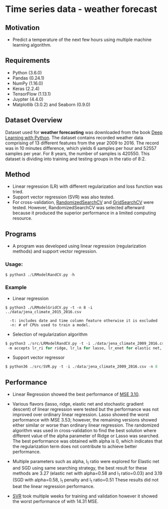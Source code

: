 # Time series data - weather forecast
  
## **Motivation**
* Predict a temperature of the next few hours using multiple machine learning
 algorithm.

## **Requirements** 
* Python (3.6.0)
* Pandas (0.24.1)
* NumPy (1.16.0)
* Keras (2.2.4)
* TensorFlow (1.13.1)
* Juypter (4.4.0)
* Matplotlib (3.0.2) and Seaborn (0.9.0)

## **Dataset Overview**
Dataset used for **weather forecasting** was downloaded from the 
book [Deep Learning with Python](https://github.com/fchollet/deep-learning-with-python-notebooks).
The dataset contains recorded weather data comprising of 13 different features from the year 2009 to 2016.
The record was in 10 minutes difference, which yields 6 samples per hour and 52557 samples per year. 
For 8 years, the number of samples is 420550. This dataset is dividing into training and testing groups in the ratio of 8:2.

## **Method**
* Linear regression (LR) with different regularization and loss function was
  tried.
* Support vector regression (SVR) was also tested.
* For cross-validation, [RandomizedSearchCV](https://scikit-learn.org/stable/modules/generated/sklearn.model_selection.RandomizedSearchCV.html) and [GridSearchCV](https://scikit-learn.org/stable/modules/generated/sklearn.model_selection.GridSearchCV.html) were tested. 
However, RandomizedSearchCV was selected afterward because it produced the superior performance 
in a limited computing resource. 

## **Programs**
* A program was developed using linear regression (regularization methods) and support vector regression. 

### **Usage:**
```python
$ python3 ./LRModelRandCV.py -h 
```

### **Example**
* Linear regression
```
$ python3 ./LRModelGridCV.py -t -n 8 -i ../data/jena_climate_2015_2016.csv 
  
  -t: includes date and time column feature otherwise it is excluded 
  -n: # of CPUs used to train a model.
```

* Selection of regularization algorithm 
```python
$ python3 ./src/LRModelRandCV.py -t -i ./data/jena_climate_2009_2016.csv -n 8 -m lr_ri
 -m accepts lr_ri for ridge, lr_la for lasso, lr_enet for elastic net, and lr_sgd for stochastic gradient regressor
```

* Support vector regressor
```python
$ python36 ./src/SVR.py -t -i ./data/jena_climate_2009_2016.csv -n 8
```

## **Performance**
* Linear Regression showed the best performance of [MSE 3.10](https://github.com/exchhattu/TimeSeriesWeatherForcast/blob/master/Notebook-Analysis/Weather.ipynb).

* Various flavors (lasso, ridge, elastic net and stochastic gradient descent) of linear regression were tested
but the performance was not improved over ordinary linear regression. Lasso showed the worst performance with MSE 3.53;
however, the remaining versions showed either similar or worse than ordinary linear regression.
The randomized algorithm was used in cross-validation to find the best solution where different value of the alpha parameter
of Ridge or Lasso was searched. The best performance was obtained with alpha is 0, which indicates that the regularization term
does not contribute to achieve better performance.

* Multiple parameters such as alpha, l<sub>1</sub> ratio were explored for Elastic net and SGD using same searching strategy,
the best result for these methods are 3.27 (elastic net with alpha=0.58 and l<sub>1</sub> ratio=0.03)
and 3.19 (SGD with alpha=0.58, l<sub>1</sub> penalty and l<sub>1</sub> ratio=0.51
These results did not beat the linear regression performance.

* [SVR](https://scikit-learn.org/stable/modules/generated/sklearn.svm.SVR.html) took multiple weeks for training and validation however it showed the worst performance of with 14.31 MSE.
